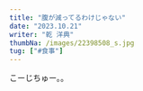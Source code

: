 ```yaml
---
title: "腹が減ってるわけじゃない"
date: "2023.10.21"
writer: "乾 洋典"
thumbNa: /images/22398508_s.jpg
tug: ["#食事"]
---
```


こーじちゅー。。
<!--

朝練はやたら疲れる。つかれるってかコスパが悪い。朝は身体が鈍ってるからまずダラダラしたランニングと長めのストレッチから始めなきゃいけない。そんで俺は長距離なのに結局ビルドもせんと朝のホームルームに行くことになる。 

出席確認の前に教室で早弁した。母さんが作ってくれたのは弁当？みたいなやつで、カインズで買った小さめの保温容器にご飯と甘辛の豚肉が入ってる。これがめっちゃうまい。俺の母親の料理はたぶんほっとするおふくろの味みたいな感じではないんだが普通においしい。 

 

友達と弁当を交換したりしたことが１、2かいあって、卵焼きとか食わせてもらったことあるんだけどその時にあぁー違うわってなったことを覚えてる。 

 

これはなんだろう、美味しいんだけどな。足りないし全然あきるからなー。 

 

一限は現文らしい。二限は数Aだったらしい。 

 

腹が減ったから購買に行く。買い食いしたいからっつっていくらか貰って来たのでそれをまんまジャラジャラポッケに入れて早足で向かう。 

 

うちの購買？学食？は控えめに言ってクソ。麺類とか丼物をそこで調理して作ってるらしいけどおかずもなんも無ぇしおかずもなんもない。公立の男子校ってことを理解してるのかがわかんない。それを食ってる奴らもなんなのかも知らん。 

俺は50円で売ってるフライドポテトとか大学芋とか鶏肉を揚げたやつが紙コップにはいったやつを殺到する男野郎たちの一員になって会計のオバサンに声を上げて50円玉3枚を渡して3つの紙コップをかっぱらった。 

 

 

 

ってフライドポテトをくわえながら部室棟に行く。 

 

 

 

 

俺の高校の学食はマジで貧相。 



(続く)

-->
